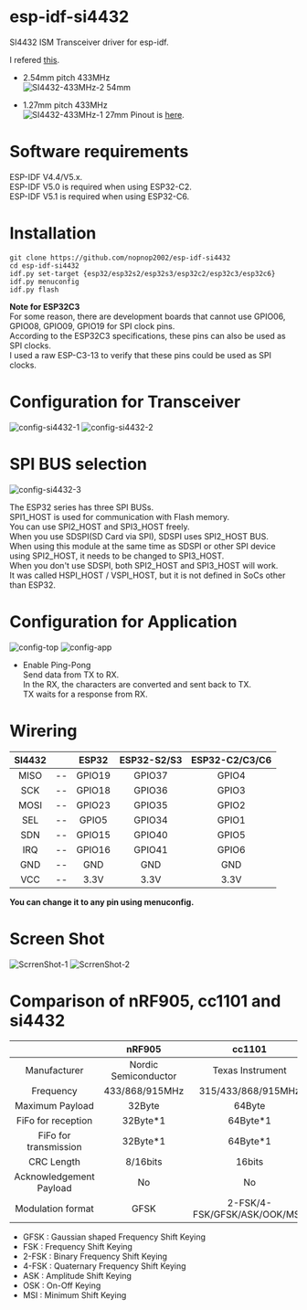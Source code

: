 # esp-idf-si4432
SI4432 ISM Transceiver driver for esp-idf.   

I refered [this](https://github.com/ADiea/si4432).   

- 2.54mm pitch 433MHz   
 ![SI4432-433MHz-2 54mm](https://user-images.githubusercontent.com/6020549/163330289-770357cd-5bb4-4030-9347-edd0da6f21d3.JPG)

- 1.27mm pitch 433MHz   
 ![SI4432-433MHz-1 27mm](https://user-images.githubusercontent.com/6020549/170854841-ab5318ae-7b31-4d11-98d9-719f48a49c36.JPG)
 Pinout is [here](http://www.dorji.com/docs/data/DRF4432F20.pdf).   

# Software requirements
ESP-IDF V4.4/V5.x.   
ESP-IDF V5.0 is required when using ESP32-C2.   
ESP-IDF V5.1 is required when using ESP32-C6.   

# Installation

```Shell
git clone https://github.com/nopnop2002/esp-idf-si4432
cd esp-idf-si4432
idf.py set-target {esp32/esp32s2/esp32s3/esp32c2/esp32c3/esp32c6}
idf.py menuconfig
idf.py flash
```

__Note for ESP32C3__   
For some reason, there are development boards that cannot use GPIO06, GPIO08, GPIO09, GPIO19 for SPI clock pins.   
According to the ESP32C3 specifications, these pins can also be used as SPI clocks.   
I used a raw ESP-C3-13 to verify that these pins could be used as SPI clocks.   


# Configuration for Transceiver   

![config-si4432-1](https://user-images.githubusercontent.com/6020549/163330599-b5df4472-3e60-43c8-8507-5ba3fa829dd0.jpg)
![config-si4432-2](https://user-images.githubusercontent.com/6020549/167548307-9a24477b-b598-4e05-affc-e384bc8fda3c.jpg)

# SPI BUS selection   
![config-si4432-3](https://user-images.githubusercontent.com/6020549/167548340-f363c727-fef5-4dfe-954f-fc2ceb99627c.jpg)

The ESP32 series has three SPI BUSs.   
SPI1_HOST is used for communication with Flash memory.   
You can use SPI2_HOST and SPI3_HOST freely.   
When you use SDSPI(SD Card via SPI), SDSPI uses SPI2_HOST BUS.   
When using this module at the same time as SDSPI or other SPI device using SPI2_HOST, it needs to be changed to SPI3_HOST.   
When you don't use SDSPI, both SPI2_HOST and SPI3_HOST will work.   
It was called HSPI_HOST / VSPI_HOST, but it is not defined in SoCs other than ESP32.   

# Configuration for Application   

![config-top](https://user-images.githubusercontent.com/6020549/163330706-44e26f06-c4a7-4cd0-aa5d-1c59db3d176d.jpg)
![config-app](https://user-images.githubusercontent.com/6020549/163330711-2db45e5d-34ae-40f5-bab7-2fef1e7af122.jpg)

- Enable Ping-Pong   
Send data from TX to RX.   
In the RX, the characters are converted and sent back to TX.   
TX waits for a response from RX.   


# Wirering

|SI4432||ESP32|ESP32-S2/S3|ESP32-C2/C3/C6|
|:-:|:-:|:-:|:-:|:-:|
|MISO|--|GPIO19|GPIO37|GPIO4|
|SCK|--|GPIO18|GPIO36|GPIO3|
|MOSI|--|GPIO23|GPIO35|GPIO2|
|SEL|--|GPIO5|GPIO34|GPIO1|
|SDN|--|GPIO15|GPIO40|GPIO5|
|IRQ|--|GPIO16|GPIO41|GPIO6|
|GND|--|GND|GND|GND|
|VCC|--|3.3V|3.3V|3.3V|

__You can change it to any pin using menuconfig.__   

# Screen Shot

![ScrrenShot-1](https://user-images.githubusercontent.com/6020549/167547945-56c0038f-38ee-4801-baef-0830fc4382d4.jpg)
![ScrrenShot-2](https://user-images.githubusercontent.com/6020549/167547876-65e1c3c0-a352-4949-b2ed-96819a0e8dfc.jpg)



# Comparison of nRF905, cc1101 and si4432
||nRF905|cc1101|si4432|
|:-:|:-:|:-:|:-:|
|Manufacturer|Nordic Semiconductor|Texas Instrument|Silicon Labs|
|Frequency|433/868/915MHz|315/433/868/915MHz|315/433/868/915MHz|
|Maximum Payload|32Byte|64Byte|64Byte|
|FiFo for reception|32Byte*1|64Byte*1|64Byte*1|
|FiFo for transmission|32Byte*1|64Byte*1|64Byte*1|
|CRC Length|8/16bits|16bits|8/16bits|
|Acknowledgement Payload|No|No|No|
|Modulation format|GFSK|2-FSK/4-FSK/GFSK/ASK/OOK/MSK|FSK/GFSK/OOK|


- GFSK  : Gaussian shaped Frequency Shift Keying
- FSK   : Frequency Shift Keying
- 2-FSK : Binary Frequency Shift Keying
- 4-FSK : Quaternary Frequency Shift Keying
- ASK   : Amplitude Shift Keying
- OSK   : On-Off Keying
- MSI   : Minimum Shift Keying

